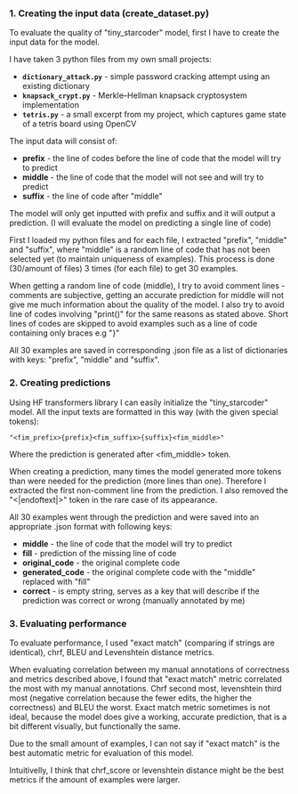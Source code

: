 ### 1. Creating the input data (create_dataset.py)
To evaluate the quality of "tiny_starcoder" model, first I have to create the input data for the model.

I have taken 3 python files from my own small projects:
- **`dictionary_attack.py`** - simple password cracking attempt using an existing dictionary
- **`knapsack_crypt.py`** - Merkle–Hellman knapsack cryptosystem implementation
- **`tetris.py`** - a small excerpt from my project, which captures game state of a tetris board using OpenCV 

The input data will consist of:
- **prefix** - the line of codes before the line of code that the model will try to predict
- **middle** - the line of code that the model will not see and will try to predict
- **suffix** - the line of code after "middle"

The model will only get inputted with prefix and suffix and it will output a prediction.
(I will evaluate the model on predicting a single line of code)

First I loaded my python files and for each file, I extracted "prefix", "middle" and "suffix", where "middle" is a random line of code that has not been selected yet (to maintain uniqueness of examples). This process is done (30/amount of files) 3 times (for each file) to get 30 examples.

When getting a random line of code (middle), I try to avoid comment lines - comments are subjective, getting an accurate prediction for middle will not give me much information about the quality of the model. I also try to avoid line of codes involving "print()" for the same reasons as stated above. Short lines of codes are skipped to avoid examples such as a line of code containing only braces e.g "}"

All 30 examples are saved in corresponding .json file as a list of dictionaries with keys: "prefix", "middle" and "suffix".

### 2. Creating predictions
Using HF transformers library I can easily initialize the "tiny_starcoder" model.
All the input texts are formatted in this way (with the given special tokens):

```
"<fim_prefix>{prefix}<fim_suffix>{suffix}<fim_middle>"
```

Where the prediction is generated after <fim_middle> token.

When creating a prediction, many times the model generated more tokens than were needed for the prediction (more lines than one). Therefore I extracted the first non-comment line from the prediction. I also removed the "<|endoftext|>" token in the rare case of its appearance. 

All 30 examples went through the prediction and were saved into an appropriate .json format with following keys:
- **middle** - the line of code that the model will try to predict
- **fill** - prediction of the missing line of code
- **original_code** - the original complete code
- **generated_code** - the original complete code with the "middle" replaced with "fill"
- **correct** - is empty string, serves as a key that will describe if the prediction was correct or wrong (manually annotated by me)

### 3. Evaluating performance
To evaluate performance, I used "exact match" (comparing if strings are identical), chrf, BLEU and Levenshtein distance metrics.

When evaluating correlation between my manual annotations of correctness and metrics described above, I found that "exact match" metric correlated the most with my manual annotations. Chrf second most, levenshtein third most (negative correlation because the fewer edits, the higher the correctness) and BLEU the worst. Exact match metric sometimes is not ideal, because the model does give a working, accurate prediction, that is a bit different visually, but functionally the same.

Due to the small amount of examples, I can not say if "exact match" is the best automatic metric for evaluation of this model. 

Intuitivelly, I think that chrf_score or levenshtein distance might be the best metrics if the amount of examples were larger.






